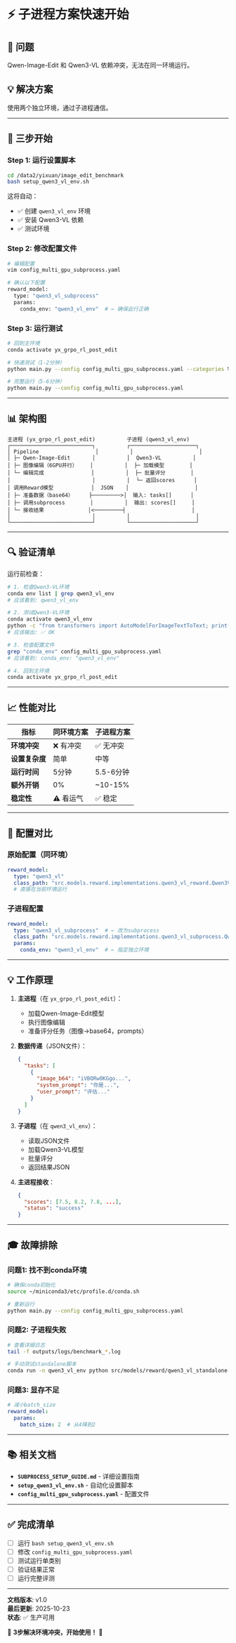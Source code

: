 # ⚡ 子进程方案快速开始

## 🎯 问题

Qwen-Image-Edit 和 Qwen3-VL 依赖冲突，无法在同一环境运行。

## 💡 解决方案

使用两个独立环境，通过子进程通信。

---

## 🚀 三步开始

### Step 1: 运行设置脚本

```bash
cd /data2/yixuan/image_edit_benchmark
bash setup_qwen3_vl_env.sh
```

这将自动：
- ✅ 创建 `qwen3_vl_env` 环境
- ✅ 安装 Qwen3-VL 依赖
- ✅ 测试环境

### Step 2: 修改配置文件

```bash
# 编辑配置
vim config_multi_gpu_subprocess.yaml

# 确认以下配置
reward_model:
  type: "qwen3_vl_subprocess"
  params:
    conda_env: "qwen3_vl_env"  # ← 确保此行正确
```

### Step 3: 运行测试

```bash
# 回到主环境
conda activate yx_grpo_rl_post_edit

# 快速测试（1-2分钟）
python main.py --config config_multi_gpu_subprocess.yaml --categories 物理

# 完整运行（5-6分钟）
python main.py --config config_multi_gpu_subprocess.yaml
```

---

## 📊 架构图

```
主进程 (yx_grpo_rl_post_edit)          子进程 (qwen3_vl_env)
┌──────────────────────────┐          ┌─────────────────────┐
│ Pipeline                  │          │                     │
│ ├─ Qwen-Image-Edit       │          │  Qwen3-VL          │
│ ├─ 图像编辑（6GPU并行）    │          │  ├─ 加载模型        │
│ └─ 编辑完成               │          │  ├─ 批量评分        │
│                          │          │  └─ 返回scores      │
│ 调用Reward模型            │  JSON    │                     │
│ ├─ 准备数据（base64）     ├─────────>│  输入: tasks[]      │
│ ├─ 调用subprocess        │          │  输出: scores[]     │
│ └─ 接收结果              │<─────────┤                     │
│                          │          │                     │
└──────────────────────────┘          └─────────────────────┘
```

---

## 🔍 验证清单

运行前检查：

```bash
# 1. 检查Qwen3-VL环境
conda env list | grep qwen3_vl_env
# 应该看到: qwen3_vl_env

# 2. 测试Qwen3-VL环境
conda activate qwen3_vl_env
python -c "from transformers import AutoModelForImageTextToText; print('✅ OK')"
# 应该输出: ✅ OK

# 3. 检查配置文件
grep "conda_env" config_multi_gpu_subprocess.yaml
# 应该看到: conda_env: "qwen3_vl_env"

# 4. 回到主环境
conda activate yx_grpo_rl_post_edit
```

---

## 📈 性能对比

| 指标 | 同环境方案 | 子进程方案 |
|-----|----------|----------|
| **环境冲突** | ❌ 有冲突 | ✅ 无冲突 |
| **设置复杂度** | 简单 | 中等 |
| **运行时间** | 5分钟 | 5.5-6分钟 |
| **额外开销** | 0% | ~10-15% |
| **稳定性** | ⚠️ 看运气 | ✅ 稳定 |

---

## 🔧 配置对比

### 原始配置（同环境）

```yaml
reward_model:
  type: "qwen3_vl"
  class_path: "src.models.reward.implementations.qwen3_vl_reward.Qwen3VLRewardModel"
  # 直接在当前环境运行
```

### 子进程配置

```yaml
reward_model:
  type: "qwen3_vl_subprocess"  # ← 改为subprocess
  class_path: "src.models.reward.implementations.qwen3_vl_subprocess.Qwen3VLSubprocessRewardModel"
  params:
    conda_env: "qwen3_vl_env"  # ← 指定独立环境
```

---

## 💡 工作原理

1. **主进程**（在 `yx_grpo_rl_post_edit`）：
   - 加载Qwen-Image-Edit模型
   - 执行图像编辑
   - 准备评分任务（图像→base64，prompts）

2. **数据传递**（JSON文件）：
   ```json
   {
     "tasks": [
       {
         "image_b64": "iVBORw0KGgo...",
         "system_prompt": "你是...",
         "user_prompt": "评估..."
       }
     ]
   }
   ```

3. **子进程**（在 `qwen3_vl_env`）：
   - 读取JSON文件
   - 加载Qwen3-VL模型
   - 批量评分
   - 返回结果JSON

4. **主进程接收**：
   ```json
   {
     "scores": [7.5, 8.2, 7.8, ...],
     "status": "success"
   }
   ```

---

## 🎓 故障排除

### 问题1: 找不到conda环境

```bash
# 确保conda初始化
source ~/miniconda3/etc/profile.d/conda.sh

# 重新运行
python main.py --config config_multi_gpu_subprocess.yaml
```

### 问题2: 子进程失败

```bash
# 查看详细日志
tail -f outputs/logs/benchmark_*.log

# 手动测试standalone脚本
conda run -n qwen3_vl_env python src/models/reward/qwen3_vl_standalone.py --help
```

### 问题3: 显存不足

```yaml
# 减小batch_size
reward_model:
  params:
    batch_size: 2  # 从4降到2
```

---

## 📚 相关文档

- **`SUBPROCESS_SETUP_GUIDE.md`** - 详细设置指南
- **`setup_qwen3_vl_env.sh`** - 自动化设置脚本
- **`config_multi_gpu_subprocess.yaml`** - 配置文件

---

## ✅ 完成清单

- [ ] 运行 `bash setup_qwen3_vl_env.sh`
- [ ] 修改 `config_multi_gpu_subprocess.yaml`
- [ ] 测试运行单类别
- [ ] 验证结果正常
- [ ] 运行完整评测

---

**文档版本**: v1.0  
**最后更新**: 2025-10-23  
**状态**: ✅ 生产可用

🎉 **3步解决环境冲突，开始使用！** 🚀

